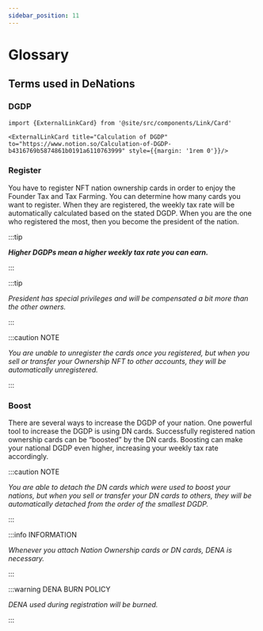 ```yaml
---
sidebar_position: 11
---
```



# Glossary

## Terms used in DeNations

### DGDP

```mdx-code-block
import {ExternalLinkCard} from '@site/src/components/Link/Card'

<ExternalLinkCard title="Calculation of DGDP" to="https://www.notion.so/Calculation-of-DGDP-b4316769b5874861b0191a6110763999" style={{margin: '1rem 0'}}/>
``` 

### Register

You have to register NFT nation ownership cards in order to enjoy the Founder Tax and Tax Farming. You can determine how many cards you want to register. When they are registered, the weekly tax rate will be automatically calculated based on the stated DGDP. When you are the one who registered the most, then you become the president of the nation. 

:::tip

***Higher DGDPs mean a higher weekly tax rate you can earn.***

:::

:::tip

*President has special privileges and will be compensated a bit more than the other owners.*

:::

:::caution NOTE

*You are unable to unregister the cards once you registered, but when you sell or transfer your Ownership NFT to other accounts, they will be automatically unregistered.*

::: 

### Boost

There are several ways to increase the DGDP of your nation. One powerful tool to increase the DGDP is using DN cards. Successfully registered nation ownership cards can be “boosted” by the DN cards. Boosting can make your national DGDP even higher, increasing your weekly tax rate accordingly.

:::caution NOTE

*You are able to detach the DN cards which were used to boost your nations, but when you sell or transfer your DN cards to others, they will be automatically detached from the order of the smallest DGDP.*

:::

:::info INFORMATION

*Whenever you attach Nation Ownership cards or DN cards, DENA is necessary.*

:::

:::warning DENA BURN POLICY

*DENA used during registration will be burned.*

:::